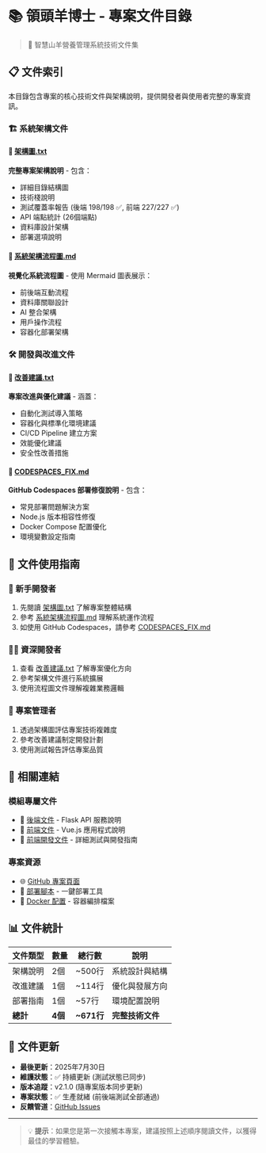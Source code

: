# 📚 領頭羊博士 - 專案文件目錄

> 🐐 智慧山羊營養管理系統技術文件集

## 📋 文件索引

本目錄包含專案的核心技術文件與架構說明，提供開發者與使用者完整的專案資訊。

### 🏗️ 系統架構文件

#### 📄 [架構圖.txt](架構圖.txt)
**完整專案架構說明** - 包含：
- 詳細目錄結構圖
- 技術棧說明
- 測試覆蓋率報告 (後端 198/198 ✅, 前端 227/227 ✅)
- API 端點統計 (26個端點)
- 資料庫設計架構
- 部署選項說明

#### 📄 [系統架構流程圖.md](系統架構流程圖.md)
**視覺化系統流程圖** - 使用 Mermaid 圖表展示：
- 前後端互動流程
- 資料庫關聯設計
- AI 整合架構
- 用戶操作流程
- 容器化部署架構

### 🛠️ 開發與改進文件

#### 📄 [改善建議.txt](改善建議.txt)
**專案改進與優化建議** - 涵蓋：
- 自動化測試導入策略
- 容器化與標準化環境建議
- CI/CD Pipeline 建立方案
- 效能優化建議
- 安全性改善措施

#### 📄 [CODESPACES_FIX.md](CODESPACES_FIX.md)
**GitHub Codespaces 部署修復說明** - 包含：
- 常見部署問題解決方案
- Node.js 版本相容性修復
- Docker Compose 配置優化
- 環境變數設定指南

## 🎯 文件使用指南

### 🔰 新手開發者
1. 先閱讀 [架構圖.txt](架構圖.txt) 了解專案整體結構
2. 參考 [系統架構流程圖.md](系統架構流程圖.md) 理解系統運作流程
3. 如使用 GitHub Codespaces，請參考 [CODESPACES_FIX.md](CODESPACES_FIX.md)

### 👨‍💻 資深開發者
1. 查看 [改善建議.txt](改善建議.txt) 了解專案優化方向
2. 參考架構文件進行系統擴展
3. 使用流程圖文件理解複雜業務邏輯

### 🏢 專案管理者
1. 透過架構圖評估專案技術複雜度
2. 參考改善建議制定開發計劃
3. 使用測試報告評估專案品質

## 🔗 相關連結

### 模組專屬文件
- 📁 [後端文件](../backend/README.md) - Flask API 服務說明
- 📁 [前端文件](../frontend/README.md) - Vue.js 應用程式說明
- 📁 [前端開發文件](../frontend/docs/) - 詳細測試與開發指南

### 專案資源
- 🌐 [GitHub 專案頁面](https://github.com/nj1i6t6/Goat_Nutrition_App_Optimization_Test)
- 🚀 [部署腳本](../deploy.sh) - 一鍵部署工具
- 🐳 [Docker 配置](../docker-compose.yml) - 容器編排檔案

## 📊 文件統計

| 文件類型 | 數量 | 總行數 | 說明 |
|----------|------|--------|------|
| 架構說明 | 2個 | ~500行 | 系統設計與結構 |
| 改進建議 | 1個 | ~114行 | 優化與發展方向 |
| 部署指南 | 1個 | ~57行 | 環境配置說明 |
| **總計** | **4個** | **~671行** | **完整技術文件** |

## 🔄 文件更新

- **最後更新**：2025年7月30日
- **維護狀態**：✅ 持續更新 (測試狀態已同步)
- **版本追蹤**：v2.1.0 (隨專案版本同步更新)
- **專案狀態**：✅ 生產就緒 (前後端測試全部通過)
- **反饋管道**：[GitHub Issues](https://github.com/nj1i6t6/Goat_Nutrition_App_Optimization_Test/issues)

---

> 💡 **提示**：如果您是第一次接觸本專案，建議按照上述順序閱讀文件，以獲得最佳的學習體驗。
